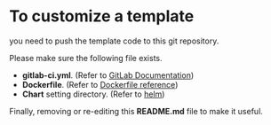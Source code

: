 # To customize a template
you need to push the template code to this git repository.

Please make sure the following file exists.
+ **gitlab-ci.yml**. (Refer to [GitLab Documentation](https://docs.gitlab.com/ee/ci/yaml/))
+ **Dockerfile**. (Refer to [Dockerfile reference](https://docs.docker.com/engine/reference/builder/))
+ **Chart** setting directory. (Refer to [helm](https://github.com/kubernetes/helm))

Finally, removing or re-editing this **README.md** file to make it useful.

